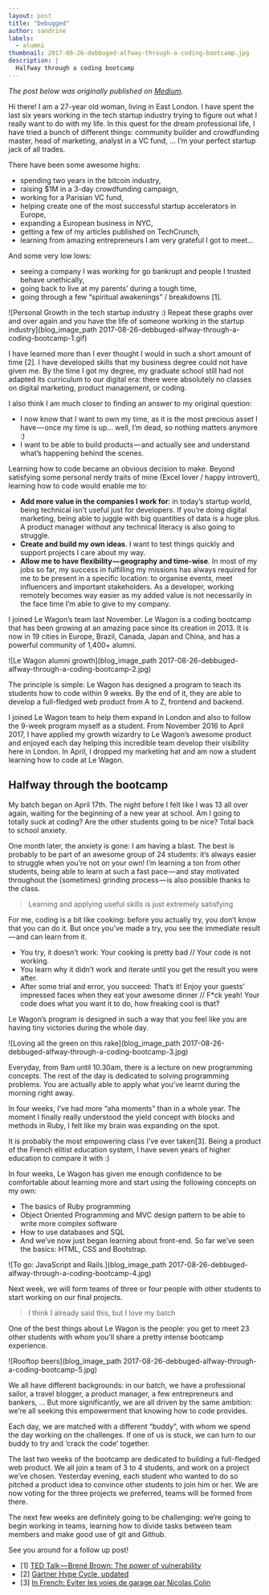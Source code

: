 ```yaml
---
layout: post
title: "Debugged"
author: sandrine
labels:
  - alumni
thumbnail: 2017-08-26-debbuged-alfway-through-a-coding-bootcamp.jpg
description: |
  Halfway through a coding bootcamp
---
```


*The post below was originally published on [Medium](https://medium.com/@SandrineAy/debugged-8c936a021353).*

Hi there! I am a 27-year old woman, living in East London. I have spent the last six years working in the tech startup industry trying to figure out what I really want to do with my life. In this quest for the dream professional life, I have tried a bunch of different things: community builder and crowdfunding master, head of marketing, analyst in a VC fund, … I’m your perfect startup jack of all trades.

There have been some awesome highs:

- spending two years in the bitcoin industry,
- raising $1M in a 3-day crowdfunding campaign,
- working for a Parisian VC fund,
- helping create one of the most successful startup accelerators in Europe,
- expanding a European business in NYC,
- getting a few of my articles published on TechCrunch,
- learning from amazing entrepreneurs I am very grateful I got to meet…

And some very low lows:

- seeing a company I was working for go bankrupt and people I trusted behave unethically,
- going back to live at my parents’ during a tough time,
- going through a few “spiritual awakenings” / breakdowns [1].

![Personal Growth in the tech startup industry :) Repeat these graphs over and over again and you have the life of someone working in the startup industry](blog_image_path 2017-08-26-debbuged-alfway-through-a-coding-bootcamp-1.gif)

I have learned more than I ever thought I would in such a short amount of time [2]. I have developed skills that my business degree could not have given me. By the time I got my degree, my graduate school still had not adapted its curriculum to our digital era: there were absolutely no classes on digital marketing, product management, or coding.

I also think I am much closer to finding an answer to my original question:

- I now know that I want to own my time, as it is the most precious asset I have — once my time is up… well, I’m dead, so nothing matters anymore :)
- I want to be able to build products — and actually see and understand what’s happening behind the scenes.

Learning how to code became an obvious decision to make. Beyond satisfying some personal nerdy traits of mine (Excel lover / happy introvert), learning how to code would enable me to:

- **Add more value in the companies I work for**: in today’s startup world, being technical isn’t useful just for developers. If you’re doing digital marketing, being able to juggle with big quantities of data is a huge plus. A product manager without any technical literacy is also going to struggle.
- **Create and build my own ideas**. I want to test things quickly and support projects I care about my way.
- **Allow me to have flexibility — geography and time-wise**. In most of my jobs so far, my success in fulfilling my missions has always required for me to be present in a specific location: to organise events, meet influencers and important stakeholders. As a developer, working remotely becomes way easier as my added value is not necessarily in the face time I’m able to give to my company.

I joined Le Wagon’s team last November. Le Wagon is a coding bootcamp that has been growing at an amazing pace since its creation in 2013. It is now in 19 cities in Europe, Brazil, Canada, Japan and China, and has a powerful community of 1,400+ alumni.

![Le Wagon alumni growth](blog_image_path 2017-08-26-debbuged-alfway-through-a-coding-bootcamp-2.jpg)

The principle is simple: Le Wagon has designed a program to teach its students how to code within 9 weeks. By the end of it, they are able to develop a full-fledged web product from A to Z, frontend and backend.

I joined Le Wagon team to help them expand in London and also to follow the 9-week program myself as a student. From November 2016 to April 2017, I have applied my growth wizardry to Le Wagon’s awesome product and enjoyed each day helping this incredible team develop their visibility here in London. In April, I dropped my marketing hat and am now a student learning how to code at Le Wagon.

## Halfway through the bootcamp

My batch began on April 17th. The night before I felt like I was 13 all over again, waiting for the beginning of a new year at school. Am I going to totally suck at coding? Are the other students going to be nice? Total back to school anxiety.

One month later, the anxiety is gone: I am having a blast. The best is probably to be part of an awesome group of 24 students: it’s always easier to struggle when you’re not on your own! I’m learning a ton from other students, being able to learn at such a fast pace — and stay motivated throughout the (sometimes) grinding process — is also possible thanks to the class.

> Learning and applying useful skills is just extremely satisfying

For me, coding is a bit like cooking: before you actually try, you don’t know that you can do it. But once you’ve made a try, you see the immediate result — and can learn from it.

- You try, it doesn’t work: Your cooking is pretty bad // Your code is not working.
- You learn why it didn’t work and iterate until you get the result you were after.
- After some trial and error, you succeed: That’s it! Enjoy your guests’ impressed faces when they eat your awesome dinner // F*ck yeah! Your code does what you want it to do, how freaking cool is that?

Le Wagon’s program is designed in such a way that you feel like you are having tiny victories during the whole day.

![Loving all the green on this rake](blog_image_path 2017-08-26-debbuged-alfway-through-a-coding-bootcamp-3.jpg)

Everyday, from 9am until 10.30am, there is a lecture on new programming concepts. The rest of the day is dedicated to solving programming problems. You are actually able to apply what you’ve learnt during the morning right away.

In four weeks, I’ve had more “aha moments” than in a whole year. The moment I finally really understood the yield concept with blocks and methods in Ruby, I felt like my brain was expanding on the spot.

It is probably the most empowering class I’ve ever taken[3]. Being a product of the French elitist education system, I have seven years of higher education to compare it with :)

In four weeks, Le Wagon has given me enough confidence to be comfortable about learning more and start using the following concepts on my own:

- The basics of Ruby programming
- Object Oriented Programming and MVC design pattern to be able to write more complex software
- How to use databases and SQL
- And we’ve now just began learning about front-end. So far we’ve seen the basics: HTML, CSS and Bootstrap.

![To go: JavaScript and Rails.](blog_image_path 2017-08-26-debbuged-alfway-through-a-coding-bootcamp-4.jpg)

Next week, we will form teams of three or four people with other students to start working on our final projects.

> I think I already said this, but I love my batch

One of the best things about Le Wagon is the people: you get to meet 23 other students with whom you’ll share a pretty intense bootcamp experience.

![Rooftop beers](blog_image_path 2017-08-26-debbuged-alfway-through-a-coding-bootcamp-5.jpg)

We all have different backgrounds: in our batch, we have a professional sailor, a travel blogger, a product manager, a few entrepreneurs and bankers, … But more significantly, we are all driven by the same ambition: we’re all seeking this empowerment that knowing how to code provides.

Each day, we are matched with a different “buddy”, with whom we spend the day working on the challenges. If one of us is stuck, we can turn to our buddy to try and ‘crack the code’ together.

The last two weeks of the bootcamp are dedicated to building a full-fledged web product. We all join a team of 3 to 4 students, and work on a project we’ve chosen. Yesterday evening, each student who wanted to do so pitched a product idea to convince other students to join him or her. We are now voting for the three projects we preferred, teams will be formed from there.

The next few weeks are definitely going to be challenging: we’re going to begin working in teams, learning how to divide tasks between team members and make good use of git and Github.

See you around for a follow up post!


- [1] [TED Talk — Brené Brown: The power of vulnerability](https://www.ted.com/talks/brene_brown_on_vulnerability#t-678096)
- [2] [Gartner Hype Cycle, updated](https://www.forbes.com/sites/louiscolumbus/2016/08/21/gartner-hype-cycle-for-emerging-technologies-2016-adds-blockchain-machine-learning-for-first-time)
- [3] [In French: Eviter les voies de garage par Nicolas Colin](http://tempsreel.nouvelobs.com/economie/20161228.OBS3157/formation-eviter-les-voies-de-garage-par-nicolas-colin.html)

